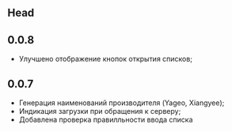 ## Head

## 0.0.8
* Улучшено отображение кнопок открытия списков;

## 0.0.7
* Генерация наименований производителя (Yageo, Xiangyee);
* Индикация загрузки при обращения к серверу;
* Добавлена проверка правилльности ввода списка
